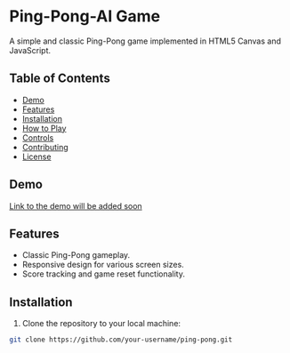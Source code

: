 # Ping-Pong-AI Game

A simple and classic Ping-Pong game implemented in HTML5 Canvas and JavaScript.

## Table of Contents

- [Demo](#demo)
- [Features](#features)
- [Installation](#installation)
- [How to Play](#how-to-play)
- [Controls](#controls)
- [Contributing](#contributing)
- [License](#license)

## Demo

[Link to the demo will be added soon](#link)

## Features

- Classic Ping-Pong gameplay.
- Responsive design for various screen sizes.
- Score tracking and game reset functionality.

## Installation

1. Clone the repository to your local machine:

```bash
git clone https://github.com/your-username/ping-pong.git
